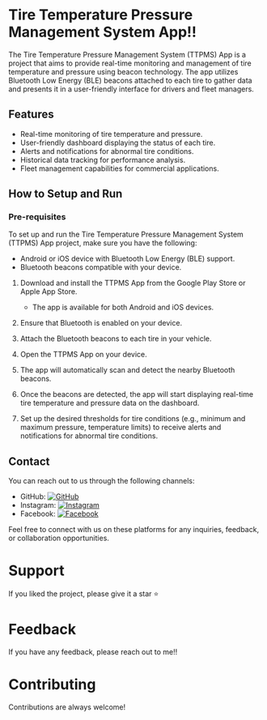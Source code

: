 # Tire Temperature Pressure Management System App!!

The Tire Temperature Pressure Management System (TTPMS) App is a project that aims to provide real-time monitoring and management of tire temperature and pressure using beacon technology. The app utilizes Bluetooth Low Energy (BLE) beacons attached to each tire to gather data and presents it in a user-friendly interface for drivers and fleet managers.

## Features

- Real-time monitoring of tire temperature and pressure.
- User-friendly dashboard displaying the status of each tire.
- Alerts and notifications for abnormal tire conditions.
- Historical data tracking for performance analysis.
- Fleet management capabilities for commercial applications.

## How to Setup and Run

### Pre-requisites

To set up and run the Tire Temperature Pressure Management System (TTPMS) App project, make sure you have the following:

- Android or iOS device with Bluetooth Low Energy (BLE) support.
- Bluetooth beacons compatible with your device.

1. Download and install the TTPMS App from the Google Play Store or Apple App Store.
   - The app is available for both Android and iOS devices.

2. Ensure that Bluetooth is enabled on your device.

3. Attach the Bluetooth beacons to each tire in your vehicle.

4. Open the TTPMS App on your device.

5. The app will automatically scan and detect the nearby Bluetooth beacons.

6. Once the beacons are detected, the app will start displaying real-time tire temperature and pressure data on the dashboard.

7. Set up the desired thresholds for tire conditions (e.g., minimum and maximum pressure, temperature limits) to receive alerts and notifications for abnormal tire conditions.
## Contact

You can reach out to us through the following channels:

- GitHub: [![GitHub](https://img.shields.io/badge/GitHub-Xavi007-black?style=flat&logo=github)](https://github.com/Xavi007)
- Instagram: [![Instagram](https://img.shields.io/badge/Instagram-@xavierdias07-c13584?style=flat&logo=instagram)](https://www.instagram.com/xavierdias07/)
- Facebook: [![Facebook](https://img.shields.io/badge/Facebook-Xavier%20Dias-3b5998?style=flat&logo=facebook)](https://www.facebook.com/profile.php?id=100017097121241)

Feel free to connect with us on these platforms for any inquiries, feedback, or collaboration opportunities.



# Support 
If you liked the project, please give it a star ⭐

# Feedback 
If you have any feedback, please reach out to me!!

# Contributing 
Contributions are always welcome!
